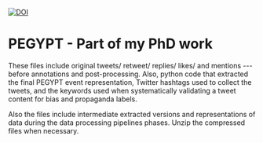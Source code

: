 [![DOI](https://zenodo.org/badge/524155950.svg)](https://zenodo.org/badge/latestdoi/524155950)
# PEGYPT - Part of my PhD work

These files include original tweets/ retweet/ replies/ likes/ and mentions --- before annotations and post-processing. Also, python code that extracted the final PEGYPT event representation, Twitter hashtags used to collect the tweets, and the keywords used when systematically validating a tweet content for bias and propaganda labels.

Also the files include intermediate extracted versions and representations of data during the data processing pipelines phases. Unzip the compressed files when necessary.

